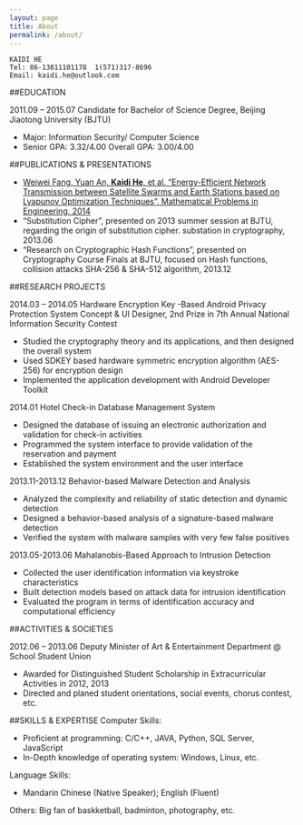 ```yaml
---
layout: page
title: About
permalink: /about/
---
```


	KAIDI HE
	Tel: 86-13811101178  1(571)317-8696
    Email: kaidi.he@outlook.com

##EDUCATION

2011.09 – 2015.07       Candidate for Bachelor of Science Degree, Beijing Jiaotong University (BJTU)

- Major: Information Security/ Computer Science   
- Senior GPA: 3.32/4.00      Overall GPA: 3.00/4.00

##PUBLICATIONS & PRESENTATIONS
- [Weiwei Fang, Yuan An, __Kaidi He__, et al. “Energy-Efficient Network Transmission between Satellite Swarms and Earth Stations based on Lyapunov Optimization Techniques”, Mathematical Problems in Engineering, 2014](http://downloads.hindawi.com/journals/mpe/2014/254326.pdf)
- “Substitution Cipher”, presented on 2013 summer session at BJTU, regarding the origin of substitution cipher. substation in cryptography, 2013.06
- “Research on Cryptographic Hash Functions”, presented on Cryptography Course Finals at BJTU, focused on Hash functions, collision attacks SHA-256 & SHA-512 algorithm, 2013.12

##RESEARCH PROJECTS

2014.03 – 2014.05       Hardware Encryption Key -Based Android Privacy Protection System
Concept & UI Designer, 2nd Prize in 7th Annual National Information Security Contest

- Studied the cryptography theory and its applications, and then designed the overall system 
- Used SDKEY based hardware symmetric encryption algorithm (AES-256) for encryption design
- Implemented the application development with Android Developer Toolkit

2014.01     Hotel Check-in Database Management System

- Designed the database of issuing an electronic authorization and validation for check-in activities
- Programmed the system interface to provide validation of the reservation and payment
- Established the system environment and the user interface

2013.11-2013.12 Behavior-based Malware Detection and Analysis

- Analyzed the complexity and reliability of static detection and dynamic detection 
- Designed a behavior-based analysis of a signature-based malware detection 
- Verified the system with malware samples with very few false positives

2013.05-2013.06     Mahalanobis-Based Approach to Intrusion Detection

- Collected the user identification information via keystroke characteristics
- Built detection models based on attack data for intrusion identification
- Evaluated the program in terms of identification accuracy and computational efficiency

##ACTIVITIES & SOCIETIES

2012.06 – 2013.06       Deputy Minister of Art & Entertainment Department @ School Student Union

- Awarded for Distinguished Student Scholarship in Extracurricular Activities in 2012, 2013
- Directed and planed student orientations, social events, chorus contest, etc.

##SKILLS & EXPERTISE
Computer Skills: 

- Proficient at programming: C/C++, JAVA, Python, SQL Server, JavaScript
- In-Depth knowledge of operating system: Windows, Linux, etc.

Language Skills:  

- Mandarin Chinese (Native Speaker); English (Fluent)

Others:  Big fan of baskketball, badminton, photography, etc.
